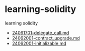 # learning-solidity
learning solidity

- [24061701-delegate_call.md](./docs/24061701-delegate_call.md)
- [24062001-contract_upgrade.md](./docs/24062001-contract_upgrade.md)
- [24062001-initializable.md](./docs/24062001-initializable.md)
